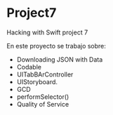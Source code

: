 # Project7
Hacking with Swift project 7

En este proyecto se trabajo sobre:

* Downloading JSON with Data
* Codable
* UITabBArController
* UIStoryboard.
* GCD
* performSelector()
* Quality of Service
